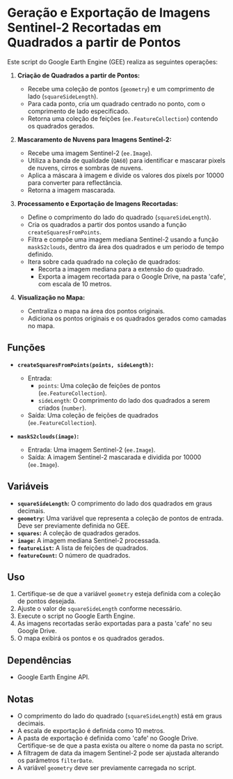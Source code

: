 # Geração e Exportação de Imagens Sentinel-2 Recortadas em Quadrados a partir de Pontos

Este script do Google Earth Engine (GEE) realiza as seguintes operações:

1.  **Criação de Quadrados a partir de Pontos:**
    * Recebe uma coleção de pontos (`geometry`) e um comprimento de lado (`squareSideLength`).
    * Para cada ponto, cria um quadrado centrado no ponto, com o comprimento de lado especificado.
    * Retorna uma coleção de feições (`ee.FeatureCollection`) contendo os quadrados gerados.

2.  **Mascaramento de Nuvens para Imagens Sentinel-2:**
    * Recebe uma imagem Sentinel-2 (`ee.Image`).
    * Utiliza a banda de qualidade (`QA60`) para identificar e mascarar pixels de nuvens, cirros e sombras de nuvens.
    * Aplica a máscara à imagem e divide os valores dos pixels por 10000 para converter para reflectância.
    * Retorna a imagem mascarada.

3.  **Processamento e Exportação de Imagens Recortadas:**
    * Define o comprimento do lado do quadrado (`squareSideLength`).
    * Cria os quadrados a partir dos pontos usando a função `createSquaresFromPoints`.
    * Filtra e compõe uma imagem mediana Sentinel-2 usando a função `maskS2clouds`, dentro da área dos quadrados e um periodo de tempo definido.
    * Itera sobre cada quadrado na coleção de quadrados:
        * Recorta a imagem mediana para a extensão do quadrado.
        * Exporta a imagem recortada para o Google Drive, na pasta 'cafe', com escala de 10 metros.

4.  **Visualização no Mapa:**
    * Centraliza o mapa na área dos pontos originais.
    * Adiciona os pontos originais e os quadrados gerados como camadas no mapa.

## Funções

* **`createSquaresFromPoints(points, sideLength)`:**
    * Entrada:
        * `points`: Uma coleção de feições de pontos (`ee.FeatureCollection`).
        * `sideLength`: O comprimento do lado dos quadrados a serem criados (`number`).
    * Saída: Uma coleção de feições de quadrados (`ee.FeatureCollection`).

* **`maskS2clouds(image)`:**
    * Entrada: Uma imagem Sentinel-2 (`ee.Image`).
    * Saída: A imagem Sentinel-2 mascarada e dividida por 10000 (`ee.Image`).

## Variáveis

* **`squareSideLength`:** O comprimento do lado dos quadrados em graus decimais.
* **`geometry`:** Uma variável que representa a coleção de pontos de entrada. Deve ser previamente definida no GEE.
* **`squares`:** A coleção de quadrados gerados.
* **`image`:** A imagem mediana Sentinel-2 processada.
* **`featureList`:** A lista de feições de quadrados.
* **`featureCount`:** O número de quadrados.

## Uso

1.  Certifique-se de que a variável `geometry` esteja definida com a coleção de pontos desejada.
2.  Ajuste o valor de `squareSideLength` conforme necessário.
3.  Execute o script no Google Earth Engine.
4.  As imagens recortadas serão exportadas para a pasta 'cafe' no seu Google Drive.
5.  O mapa exibirá os pontos e os quadrados gerados.

## Dependências

* Google Earth Engine API.

## Notas

* O comprimento do lado do quadrado (`squareSideLength`) está em graus decimais.
* A escala de exportação é definida como 10 metros.
* A pasta de exportação é definida como 'cafe' no Google Drive. Certifique-se de que a pasta exista ou altere o nome da pasta no script.
* A filtragem de data da imagem Sentinel-2 pode ser ajustada alterando os parâmetros `filterDate`.
* A variável `geometry` deve ser previamente carregada no script.
